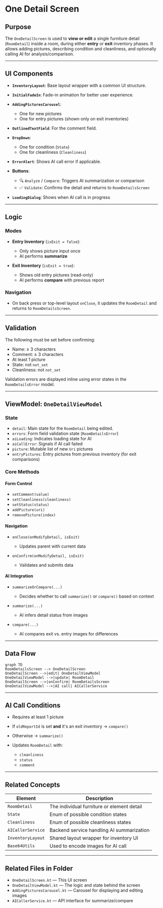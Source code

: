 # One Detail Screen

## Purpose

The `OneDetailScreen` is used to **view or edit** a single furniture detail (`RoomDetail`) inside a room, during either **entry** or **exit** inventory phases. It allows adding pictures, describing condition and cleanliness, and optionally calling AI for analysis/comparison.

---

## UI Components

* **`InventoryLayout`**: Base layout wrapper with a common UI structure.
* **`InitialFadeIn`**: Fade-in animation for better user experience.
* **`AddingPicturesCarousel`**:

  * One for new pictures
  * One for entry pictures (shown only on exit inventories)
* **`OutlinedTextField`**: For the comment field.
* **`DropDown`**:

  * One for condition (`State`)
  * One for cleanliness (`Cleanliness`)
* **`ErrorAlert`**: Shows AI call error if applicable.
* **Buttons**:

  * 🔍 `Analyze` / `Compare`: Triggers AI summarization or comparison
  * ✅ `Validate`: Confirms the detail and returns to `RoomDetailsScreen`
* **`LoadingDialog`**: Shows when AI call is in progress

---

## Logic

### Modes

* **Entry Inventory** (`isExit = false`):

  * Only shows picture input once
  * AI performs **summarize**
* **Exit Inventory** (`isExit = true`):

  * Shows old entry pictures (read-only)
  * AI performs **compare** with previous report

### Navigation

* On back press or top-level layout `onClose`, it updates the `RoomDetail` and returns to `RoomDetailsScreen`.

---

## Validation

The following must be set before confirming:

* Name: ≥ 3 characters
* Comment: ≥ 3 characters
* At least 1 picture
* State: not `not_set`
* Cleanliness: not `not_set`

Validation errors are displayed inline using error states in the `RoomDetailsError` model.

---

## ViewModel: `OneDetailViewModel`

### State

* `detail`: Main state for the `RoomDetail` being edited.
* `errors`: Form field validation state (`RoomDetailsError`)
* `aiLoading`: Indicates loading state for AI
* `aiCallError`: Signals if AI call failed
* `picture`: Mutable list of new `Uri` pictures
* `entryPictures`: Entry pictures from previous inventory (for exit comparisons)

### Core Methods

#### Form Control

* `setComment(value)`
* `setCleanliness(cleanliness)`
* `setStatus(status)`
* `addPicture(uri)`
* `removePicture(index)`

#### Navigation

* `onClose(onModifyDetail, isExit)`

  * Updates parent with current data
* `onConfirm(onModifyDetail, isExit)`

  * Validates and submits data

#### AI Integration

* `summarizeOrCompare(...)`

  * Decides whether to call `summarize()` or `compare()` based on context
* `summarize(...)`

  * AI infers detail status from images
* `compare(...)`

  * AI compares exit vs. entry images for differences

---

## Data Flow

```mermaid
graph TD
RoomDetailsScreen --> OneDetailScreen
OneDetailScreen -->|edit| OneDetailViewModel
OneDetailViewModel -->|update| RoomDetail
OneDetailScreen -->|onConfirm| RoomDetailsScreen
OneDetailViewModel -->|AI call| AICallerService
```

---

## AI Call Conditions

* Requires at least 1 picture
* If `oldReportId` is set **and** it's an exit inventory → `compare()`
* Otherwise → `summarize()`
* Updates `RoomDetail` with:

  * `cleanliness`
  * `status`
  * `comment`

---

## Related Concepts

| Element           | Description                                |
| ----------------- | ------------------------------------------ |
| `RoomDetail`      | The individual furniture or element detail |
| `State`           | Enum of possible condition states          |
| `Cleanliness`     | Enum of possible cleanliness states        |
| `AICallerService` | Backend service handling AI summarization  |
| `InventoryLayout` | Shared layout wrapper for inventory UI     |
| `Base64Utils`     | Used to encode images for AI call          |

---

## Related Files in Folder

* `OneDetailScreen.kt` — This UI screen
* `OneDetailViewModel.kt` — The logic and state behind the screen
* `AddingPicturesCarousel.kt` — Carousel for displaying and editing images
* `AICallerService.kt` — API interface for summarize/compare
